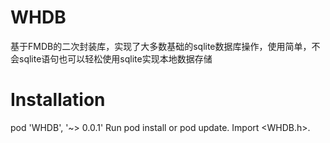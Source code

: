 # WHDB
基于FMDB的二次封装库，实现了大多数基础的sqlite数据库操作，使用简单，不会sqlite语句也可以轻松使用sqlite实现本地数据存储

# Installation
pod 'WHDB', '~> 0.0.1'
Run pod install or pod update.
Import <WHDB.h>.
